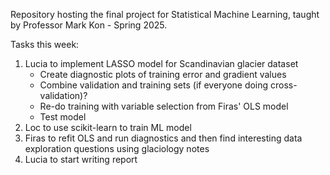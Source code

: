Repository hosting the final project for Statistical Machine Learning, taught by Professor Mark Kon - Spring 2025.

Tasks this week:

1. Lucia to implement LASSO model for Scandinavian glacier dataset
   * Create diagnostic plots of training error and gradient values
   * Combine validation and training sets (if everyone doing cross-validation)?
   * Re-do training with variable selection from Firas' OLS model
   * Test model
2. Loc to use scikit-learn to train ML model
3. Firas to refit OLS and run diagnostics and then find interesting data exploration questions using glaciology notes
4. Lucia to start writing report



